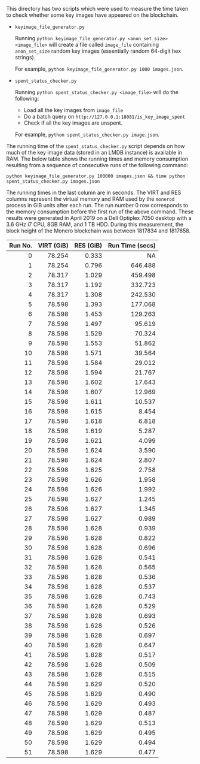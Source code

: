 This directory has two scripts which were used to measure the time taken to check whether some key images have appeared on the blockchain.

  - `keyimage_file_generator.py`

      Running `python keyimage_file_generator.py <anon_set_size> <image_file>` will create a file called `image_file` containing `anon_set_size` random key images (essentially random 64-digit hex strings).

      For example, `python keyimage_file_generator.py 1000 images.json`.



  - `spent_status_checker.py`

    Running `python spent_status_checker.py <image_file>` will do the following:

      + Load all the key images from `image_file`
      + Do a batch query on `http://127.0.0.1:18081/is_key_image_spent`
      + Check if all the key images are unspent.

    For example, `python spent_status_checker.py image.json`.

The running time of the `spent_status_checker.py` script depends on how much of the key image data (stored in an LMDB instance) is available in RAM. The below table shows the running times and memory consumption resulting from a sequence of consecutive runs of the following command:

```
python keyimage_file_generator.py 100000 images.json && time python spent_status_checker.py images.json
```
The running times in the last column are in seconds. The VIRT and RES columns represent the virtual memory and RAM used by the `monerod` process in GiB units after each run. The run number 0 row corresponds to the memory consumption before the first run of the above command. These results were generated in April 2019 on a Dell Optiplex 7050 desktop with a 3.6 GHz i7 CPU, 8GB RAM, and 1 TB HDD. During this measurement, the block height of the Monero blockchain was between 1817834 and 1817858.

| Run No. | VIRT (GiB)  | RES (GiB)  | Run Time (secs)   |
| ------: | ----------: | ---------: | ----------------: |
| 0       | 78.254      | 0.333      | NA                |
| 1       | 78.254      | 0.796      | 646.488           |
| 2       | 78.317      | 1.029      | 459.498           |
| 3       | 78.317      | 1.192      | 332.723           |
| 4       | 78.317      | 1.308      | 242.530           |
| 5       | 78.598      | 1.393      | 177.068           |
| 6       | 78.598      | 1.453      | 129.263           |
| 7       | 78.598      | 1.497      | 95.619            |
| 8       | 78.598      | 1.529      | 70.324            |
| 9       | 78.598      | 1.553      | 51.862            |
| 10      | 78.598      | 1.571      | 39.564            |
| 11      | 78.598      | 1.584      | 29.012            |
| 12      | 78.598      | 1.594      | 21.767            |
| 13      | 78.598      | 1.602      | 17.643            |
| 14      | 78.598      | 1.607      | 12.969            |
| 15      | 78.598      | 1.611      | 10.537            |
| 16      | 78.598      | 1.615      | 8.454             |
| 17      | 78.598      | 1.618      | 6.818             |
| 18      | 78.598      | 1.619      | 5.287             |
| 19      | 78.598      | 1.621      | 4.099             |
| 20      | 78.598      | 1.624      | 3.590             |
| 21      | 78.598      | 1.624      | 2.807             |
| 22      | 78.598      | 1.625      | 2.758             |
| 23      | 78.598      | 1.626      | 1.958             |
| 24      | 78.598      | 1.626      | 1.992             |
| 25      | 78.598      | 1.627      | 1.245             |
| 26      | 78.598      | 1.627      | 1.345             |
| 27      | 78.598      | 1.627      | 0.989             |
| 28      | 78.598      | 1.628      | 0.939             |
| 29      | 78.598      | 1.628      | 0.822             |
| 30      | 78.598      | 1.628      | 0.696             |
| 31      | 78.598      | 1.628      | 0.541             |
| 32      | 78.598      | 1.628      | 0.565             |
| 33      | 78.598      | 1.628      | 0.536             |
| 34      | 78.598      | 1.628      | 0.537             |
| 35      | 78.598      | 1.628      | 0.743             |
| 36      | 78.598      | 1.628      | 0.529             |
| 37      | 78.598      | 1.628      | 0.693             |
| 38      | 78.598      | 1.628      | 0.526             |
| 39      | 78.598      | 1.628      | 0.697             |
| 40      | 78.598      | 1.628      | 0.647             |
| 41      | 78.598      | 1.628      | 0.517             |
| 42      | 78.598      | 1.628      | 0.509             |
| 43      | 78.598      | 1.628      | 0.515             |
| 44      | 78.598      | 1.629      | 0.520             |
| 45      | 78.598      | 1.629      | 0.490             |
| 46      | 78.598      | 1.629      | 0.493             |
| 47      | 78.598      | 1.629      | 0.487             |
| 48      | 78.598      | 1.629      | 0.513             |
| 49      | 78.598      | 1.629      | 0.495             |
| 50      | 78.598      | 1.629      | 0.494             |
| 51      | 78.598      | 1.629      | 0.477             |

